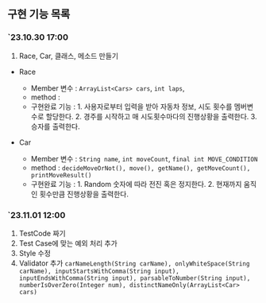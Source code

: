 ## 구현 기능 목록

### `23.10.30 17:00

1. Race, Car, 클래스, 메소드 만들기

- Race
    - Member 변수 : `ArrayList<Cars> cars`, `int laps`,
    - method :
    - 구현완료 기능 : 1. 사용자로부터 입력을 받아 자동차 정보, 시도 횟수를 멤버변수로 할당한다. 2. 경주를 시작하고 매 시도횟수마다의 진행상황을 출력한다. 3. 승자를 출력한다.

- Car
    - Member 변수 : `String name`, `int moveCount`, `final int MOVE_CONDITION`
    - method : `decideMoveOrNot(), move(), getName(), getMoveCount(), printMoveResult()`
    - 구현완료 기능 : 1. Random 숫자에 따라 전진 혹은 정지한다. 2. 현재까지 움직인 횟수만큼 진행상황을 출력한다.

### `23.11.01 12:00

1. TestCode 짜기
2. Test Case에 맞는 예외 처리 추가
3. Style 수정
4. Validator 추가
   `carNameLength(String carName), onlyWhiteSpace(String carName), inputStartsWithComma(String input),
   inputEndsWithComma(String input), parsableToNumber(String input), numberIsOverZero(Integer num), distinctNameOnly(ArrayList<Car> cars)`
